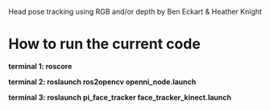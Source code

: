Head pose tracking using RGB and/or depth by Ben Eckart & Heather Knight

# How to run the current code #


**terminal 1: roscore**

**terminal 2: roslaunch ros2opencv openni\_node.launch**

**terminal 3: roslaunch pi\_face\_tracker face\_tracker\_kinect.launch**

